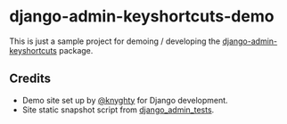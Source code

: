 # django-admin-keyshortcuts-demo


This is just a sample project for demoing / developing the [django-admin-keyshortcuts](https://github.com/khanxmetu/django-admin-keyshortcuts) package.

## Credits
- Demo site set up by [@knyghty](https://github.com/knyghty/django-admin-demo) for Django development.
- Site static snapshot script from [django_admin_tests]((https://github.com/thibaudcolas/django_admin_tests/blob/main/snapshot/backup.sh)).